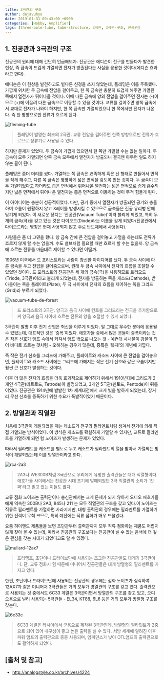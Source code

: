 ```yaml
---
title: 3극관의 구조
author: dejavuhyo
date: 2019-01-31 09:43:00 +0900
categories: [Hobby, Amplifier]
tags: [three-pole-tube, tube-structure, 3극관, 3극관-구조, 진공관]
---
```


## 1. 진공관과 3극관의 구조
진공관의 원리에 대해 간단히 언급해보자. 진공관은 에디슨이 전구를 만들다가 발견한 현상, 즉 금속이 뜨겁게 가열되면 전자가 방출된다는 사실을 응용한 것이다(에디슨 효과라고 한다).

에디슨은 이 현상을 발견하고도 별다른 신경을 쓰지 않았는데, 플레밍은 이를 주목했다. 가깝게 위치한 두 금속에 전압을 걸어두고, 한 쪽 금속만 충분히 뜨겁게 해주면 가열된 쪽에서 열전자가 튀어나올 것이다. 이때 다른 금속에 양의 전압을 걸어주면 전자는 (-)이므로 (+)에 이끌려 다른 금속으로 이동할 수 있을 것이다. 교류를 걸어주면 양쪽 금속에서 교대로 전자가 나와야 하지만, 한 쪽 금속만 가열되었으니 한 쪽에서만 전자가 나온다. 즉 한 방향으로만 전류가 흐르게 된다.

![fleming-tube](/assets/img/2019-01-31-three-pole-tube-structure/fleming-tube.jpg)

> 플레밍이 발명한 최초의 2극관. 교류 전압을 걸어주면 한쪽 방향으로만 전류가 흐르므로 정류기로 사용될 수 있다.

하지만 문제가 있었다. 두 금속이 가깝게 있으면서 한 쪽만 가열할 수는 없는 일이다. 두 금속이 모두 가열되면 양쪽 금속 모두에서 열전자가 방출되니 결국엔 아무런 일도 하지 않는 꼴이 된다.

플래밍은 좀더 머리를 썼다. 가열하는 쪽 금속은 뾰족하게 혹은 선 형태로 만들어서 면적을 작게 해주고, 다른 쪽 금속은 평평하게 넓은 면적을 갖도록 만든 것이다. 두 금속이 모두 가열되었다고 하더라도 좁은 면적에서 튀어나온 열전자는 넓은 면적으로 쉽게 흡수되지만 넓은 면적에서 튀어나온 열전자는 좁은 면적으로 이동하는 것이 무척 힘들게 된다.

이 아이디어는 충분히 성공적이었다. 다만, 공기 중에서 열전자가 방출되면 공기와 충돌하며 흐름이 원활하지 않고 X레이를 발생시킬 수 있으므로 금속들은 진공 유리병 안에 담기게 되었다. 이 새로운 장치는 '진공관(Vacuum Tube)'이라 불리게 되었고, 특히 두 개의 금속(극)을 갖고 있는 것은 다이오드(Diode)라는 이름을 갖게 되었다(진공관에서 다이오드라는 명칭은 현재 사용되지 않고 주로 반도체에서 사용된다).

사람들은 좀 더 고민을 했다. 양 금속 간에 큰 전압을 걸어놓고 가열을 하는데도 전류가 흐르지 않게 할 수는 없을까. 수도 밸브처럼 필요할 때만 흐르게 할 수는 없을까. 양 금속에 흐르는 전류를 마음대로 제어할 수 있다면 어떨까.

1906년 미국에서 드 포리스트라는 사람이 참신한 아이디어를 냈다. 두 금속 사이에 다른 금속을 두고 전압을 걸어줌으로써, 원래 두 금속 사이에서 전자의 흐름을 조절할 수 있었던 것이다. 드 포리스트의 진공관은 세 개의 금속(극)을 사용하므로 트리오드(Triode, 3극관)이라고 불리게 되었는데, 전자를 방출하는 쪽을 캐소드(Cathode), 받아들이는 쪽을 플레이트(Plate), 두 극 사이에서 전자의 흐름을 제어하는 쪽을 그리드(Grid)라 부르게 되었다.

![vacuum-tube-de-forest](/assets/img/2019-01-31-three-pole-tube-structure/vacuum-tube-de-forest.jpg)

> 드 포리스트의 3극관. 양극과 음극 사이에 컨트롤 그리드라는 전극을 추가함으로써 양극과 음극 사이에 흐르는 전류의 양을 조절할 수 있게 되었다.

3극관이 발명 이후 전기 산업은 혁신을 이루게 되었다. 말 그대로 무수한 분야에 응용될 수 있었는데, 대표적인 것은 '증폭'이었다. 애호가들 중에서 많은 분들이 증폭이라는 것은 작은 신호가 앰프 속에서 커져서 앰프 밖으로 나오는 것 - 예컨대 시내물이 강물이 되어 바다로 흐르는 것처럼 - 오해하는 경우가 많은데, 증폭은 '복제'의 개념에 가깝다.

즉 작은 전기 신호를 그리드에 가해주고, 플레이트와 캐소드 사이에 큰 전압을 걸어놓으면, 플레이트와 캐소드 사이에는 그리드에 가해지는 작은 전기 신호와 같은 모습이지만 훨씬 큰 신호가 발생하는 것이다.

이후 더 많은 전자의 흐름을 더욱 효과적으로 제어하기 위해서 1910년대에 그리드가 2개인 4극관(테트로드, Tetrode)이 발명되었고, 3개인 5극관(펜토드, Pentode)이 뒤를 이었다. 진공관은 1914년에 발발한 1차 세계대전에서 크게 빛을 발하게 되었는데, 장거리 무선 신호를 증폭하기 위한 수요가 폭발적이었기 때문이다.

## 2. 방열관과 직열관
처음에 3극관이 개발되었을 때는 캐소드가 전구의 필라멘트처럼 생겨서 전기에 의해 직접 가열되는 방식이었다. 이 방식은 캐소드를 확실하게 가열할 수 있지만, 교류로 필라멘트를 가열하게 되면 험 노이즈가 발생하는 문제가 있었다.

따라서 필라멘트를 캐소드를 별도로 두고 캐소드가 필라멘트의 열을 받아서 가열되는 방식이 개발되었는데 이를 방열관이라고 한다.

![rca-2a3](/assets/img/2019-01-31-three-pole-tube-structure/rca-2a3.jpg)

> 2A3나 WE300B처럼 3극관으로 우리에게 유명한 출력관들은 대개 직열형이다. 애호가들 사이에서는 진공관 시대 초기에 발매되었던 3극 직열관의 소리가 '진짜'라고 믿고 있는 이들도 많다.

교류 점화 노이즈는 출력관이나 송신관에서는 크게 문제가 되지 않아서 오디오 애호가들에게 익숙한 300B나 2A3, 845나 211 는 모두 직열관의 구조를 갖고 있다.이 노이즈는 직류로 필라멘트를 가열하면 사라지지만, 대형 출력관의 경우에는 필라멘트를 가열하기 위한 전력이 무척 크므로, 특히 예전에는 직류 점화가 매우 드물었다.

요즘 하이엔드 제품들을 보면 초단관부터 출력관까지 모두 직류 점화하는 제품도 어렵지 않게 찾아 볼 수 있는데, 따라서 진공관의 구조보다는 진공관이 낼 수 있는 음색에 더 깊은 관심을 갖는 시대가 되었다고도 할 수 있겠다.

![mullard-12ax7](/assets/img/2019-01-31-three-pole-tube-structure/mullard-12ax7.jpg)

> 프리앰프, 초단이나 드라이브단에 사용되는 조그만 진공관들도 대개가 3극관이다. 단, 교류 점화시 험 때문에 미니어처 진공관들은 대개 방열형의 필라멘트를 가지고 있다.

한편, 초단이나 드라이브단에 사용되는 진공관의 경우에는 점화 노이즈가 심각하여 12AX7과 같은 미니어처 3극관들은 거의 모두가 방열관의 구조를 갖고 있다. 출력관으로 사용되는 것 중에서도 6C33 계열은 3극관이면서 방열관의 구조를 갖고 있고, 오디오용으로 널리 사용되는 5극관들 - EL34, KT88, 6L6 등은 거의 모두가 방열형 구조를 갖는다.

![6c33c](/assets/img/2019-01-31-three-pole-tube-structure/6c33c.jpg)

> 6C33 계열은 러시아에서 군용으로 제작된 3극관인데, 방열형의 필라민트가 2중으로 되어 있어 내구성이 좋고 높은 출력을 낼 수 있다. 서방 세계에 알려진 이후 파워 앰프의 출력관으로 종종 사용되며, 임피던스가 낮아 OTL앰프의 출력관으로도 활약하게 되었다.

## [출처 및 참고]
* http://analogstyle.co.kr/archives/4224
